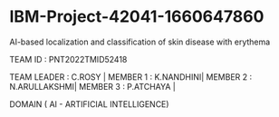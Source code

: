 # IBM-Project-42041-1660647860
AI-based localization and classification of skin disease with erythema

TEAM ID : PNT2022TMID52418

TEAM LEADER : C.ROSY |
MEMBER 1 : K.NANDHINI|
MEMBER 2 : N.ARULLAKSHMI|
MEMBER 3 : P.ATCHAYA |

DOMAIN ( AI - ARTIFICIAL INTELLIGENCE)
